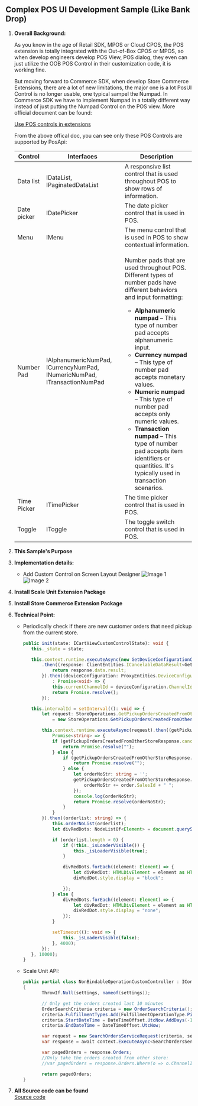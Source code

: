 ## Complex POS UI Development Sample (Like Bank Drop)

1. **Overall Background:**

   <p>As you know in the age of Retail SDK, MPOS or Cloud CPOS, the POS extension is totally integrated with the Out-of-Box CPOS or MPOS, so when develop engineers develop  POS View, POS dialog,  they even can just utilize the OOB POS Control in their customization code, it is working fine.</p>
   <p>But moving forward to Commerce SDK,  when develop Store Commerce Extensions, there are a lot of new limitations, the major one is a lot PosUI Control is no longer usable, one typical sampel the Numpad. In Commerce SDK  we have to implement Numpad in a totally different way instead of just putting the Numpad Control on the POS view. More official document can be found:<br/>
      
   [Use POS controls in extensions](https://learn.microsoft.com/en-us/dynamics365/commerce/dev-itpro/pos-extension/controls-pos-extension)
   
   <p> From the above offical doc, you can see only these POS Controls are supported by PosApi:</p>
     
   | Control | Interfaces | Description |
   |---------|------------|-------------|
   | Data list | IDataList, IPaginatedDataList | A responsive list control that is used throughout POS to show rows of information. |
   | Date picker  | IDatePicker | The date picker control that is used in POS. |
   | Menu | IMenu | The menu control that is used in POS to show contextual information. |
   | Number Pad | IAlphanumericNumPad, ICurrencyNumPad, INumericNumPad, ITransactionNumPad | <p>Number pads that are used throughout POS. Different types of number pads have different behaviors and input formatting:</p><ul><li>**Alphanumeric numpad** – This type of number pad accepts alphanumeric input.</li><li>**Currency numpad** – This type of number pad accepts monetary values.</li><li>**Numeric numpad** – This type of number pad accepts only numeric values.</li><li>**Transaction numpad** – This type of number pad accepts item identifiers or quantities. It's typically used in transaction scenarios.</li></ul> |
   | Time Picker | ITimePicker | The time picker control that is used in POS. |
   | Toggle | IToggle | The toggle switch control that is used in POS. |


2. **This Sample's Purpose**

3. **Implementation details:**
   
   - Add Custom Control on Screen Layout Designer
     ![Image 1](https://github.com/zhangguanghuib/NewCommerceSDK/assets/14832260/68f80dad-79cd-42a3-8ece-1149f8e7e587)
     ![Image 2](https://github.com/zhangguanghuib/NewCommerceSDK/assets/14832260/8d92e1cd-2c70-48dc-b279-b0e728afe1a1)

4. **Install Scale Unit Extension Package**

5. **Install Store Commerce Extension Package**

6. **Technical Point:**
   
   - Periodically check if there are new customer orders that need pickup from the current store.
     ```typescript
     public init(state: ICartViewCustomControlState): void {
        this._state = state;

        this.context.runtime.executeAsync(new GetDeviceConfigurationClientRequest())
            .then((response: ClientEntities.ICancelableDataResult<GetDeviceConfigurationClientResponse>): ProxyEntities.DeviceConfiguration => {
                return response.data.result;
            }).then((deviceConfiguration: ProxyEntities.DeviceConfiguration)
                : Promise<void> => {
                this.currentChannelId = deviceConfiguration.ChannelId;
                return Promise.resolve();
            });

        this.intervalId = setInterval((): void => {
            let request: StoreOperations.GetPickupOrdersCreatedFromOtherStoreRequest<StoreOperations.GetPickupOrdersCreatedFromOtherStoreResponse>
                = new StoreOperations.GetPickupOrdersCreatedFromOtherStoreRequest(this.currentChannelId);

            this.context.runtime.executeAsync(request).then((getPickupOrdersCreatedFromOtherStoreResponse: ClientEntities.ICancelableDataResult<StoreOperations.GetPickupOrdersCreatedFromOtherStoreResponse>):
                Promise<string> => {
                if (getPickupOrdersCreatedFromOtherStoreResponse.canceled) {
                    return Promise.resolve("");
                } else {
                    if (getPickupOrdersCreatedFromOtherStoreResponse.data.result.length <= 0) {
                        return Promise.resolve("");
                    } else {
                        let orderNoStr: string = '';
                        getPickupOrdersCreatedFromOtherStoreResponse.data.result.forEach((order: ProxyEntities.SalesOrder) => {
                            orderNoStr += order.SalesId + " ";
                        });
                        console.log(orderNoStr);
                        return Promise.resolve(orderNoStr);
                    }
                }
            }).then((orderlist: string) => {
                this.orderNoList(orderlist);
                let divRedDots: NodeListOf<Element> = document.querySelectorAll('.reddot1');

                if (orderlist.length > 0) {
                    if (!this._isLoaderVisible()) {
                        this._isLoaderVisible(true);
                    }

                    divRedDots.forEach((element: Element) => {
                        let divRedDot: HTMLDivElement = element as HTMLDivElement;
                        divRedDot.style.display = "block";

                    });
                } else {
                    divRedDots.forEach((element: Element) => {
                        let divRedDot: HTMLDivElement = element as HTMLDivElement;
                        divRedDot.style.display = "none";
                    });
                }

                setTimeout((): void => {
                    this._isLoaderVisible(false);
                }, 4000);
            });
        }, 10000);
     }
     ```

   - Scale Unit API:
     ```csharp
     public partial class NonBindableOperationCustomController : IController
     {
            ThrowIf.Null(settings, nameof(settings));

            // Only get the orders created last 10 minutes
            OrderSearchCriteria criteria = new OrderSearchCriteria();
            criteria.FulfillmentTypes.Add(FulfillmentOperationType.Pickup);
            criteria.StartDateTime = DateTimeOffset.UtcNow.AddDays(-1);
            criteria.EndDateTime = DateTimeOffset.UtcNow;

            var request = new SearchOrdersServiceRequest(criteria, settings);
            var response = await context.ExecuteAsync<SearchOrdersServiceResponse>(request).ConfigureAwait(false);

            var pagedOrders = response.Orders;
            //Only take the orders created from other store:
            //var pagedOrders = response.Orders.Where(o => o.ChannelId != currentChannelId).AsPagedResult<SalesOrder>();

            return pagedOrders;
     }
     ```
7. **All Source code can be found <br/>**
[Source code](https://github.com/zhangguanghuib/NewCommerceSDK/tree/main/POS_Samples/Solutions/Notification-Sample)
